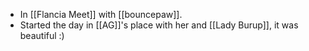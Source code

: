 - In [[Flancia Meet]] with [[bouncepaw]].
- Started the day in [[AG]]'s place with her and [[Lady Burup]], it was beautiful :)

